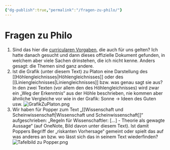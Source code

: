 ```yaml
---
{"dg-publish":true,"permalink":"/fragen-zu-philo/"}
---
```


# Fragen zu Philo
1. Sind das hier die [curricularen Vorgaben](https://cuvo.nibis.de/index.php?p=detail_view&docid=1204), die auch für uns gelten? Ich hatte danach gesucht und dann dieses offizielle Dokument gefunden, in welchem aber viele Sachen drinstehen, die ich nicht kenne. Anders gesagt: die Themen sind ganz andere.
2. Ist die Grafik (unter diesem Text) zu Platon eine Darstellung des [[Höhlengleichnisses\|Höhlengleichnisses]] oder des [[Liniengleichnisses\|Liniengleichnisses]] bzw. was genau sagt sie aus? In den zwei Texten (vor allem den des Höhlengleichnisses) wird zwar ein „Weg der Erkenntnis“ aus der Höhle beschrieben, nie kommen aber ähnliche Vergleiche vor wie in der Grafik:
   Sonne → Ideen des Guten usw.
   ![GrafikZuPlaton.png](/img/user/GrafikZuPlaton.png)
3. Wir haben für Popper zum Text „[[Wissenschaft und Scheinwissenschaft\|Wissenschaft und Scheinwissenschaft]]“ aufgeschrieben: „Regeln für Wissenschaftler: \[...] - Theorie als gewagte Aussage“ (auf OneNote, Bild davon unter diesem Text). Ist damit Poppers Begriff der „riskanten Vorhersage“ gemeint oder spielt das auf was anderes an bzw. wo lässt sich das in seinem Text wiederfinden?
   ![Tafelbild zu Popper.png](/img/user/Tafelbild%20zu%20Popper.png)